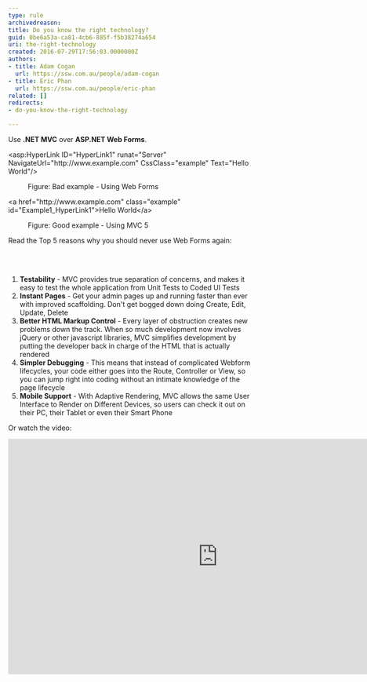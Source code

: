 ```yaml
---
type: rule
archivedreason: 
title: Do you know the right technology?
guid: 0be6a53a-ca81-4cb6-885f-f5b38274a654
uri: the-right-technology
created: 2016-07-29T17:56:03.0000000Z
authors:
- title: Adam Cogan
  url: https://ssw.com.au/people/adam-cogan
- title: Eric Phan
  url: https://ssw.com.au/people/eric-phan
related: []
redirects:
- do-you-know-the-right-technology

---
```



<p>Use <strong>.NET MVC</strong> over <strong>ASP.NET Web Forms</strong>.</p><dl class="bad"><p class="ssw15-rteElement-CodeArea">&lt;asp&#58;HyperLink
    ID=&quot;HyperLink1&quot;
    runat=&quot;Server&quot;
    NavigateUrl=&quot;http&#58;//www.example.com&quot; CssClass=&quot;example&quot;
    Text=&quot;Hello World&quot;/&gt;</p><dd>Figure&#58; Bad example - Using Web Forms</dd></dl><dl class="good"><p class="ssw15-rteElement-CodeArea">&lt;a href=&quot;http&#58;//www.example.com&quot; class=&quot;example&quot; id=&quot;Example1_HyperLink1&quot;&gt;Hello World&lt;/a&gt;</p><dd>Figure&#58; Good example - Using MVC 5</dd></dl><p>Read the Top 5 reasons why you should never use Web Forms again&#58;<br></p>
<br><excerpt class='endintro'></excerpt><br>
<ol><li><strong>Testability</strong> - MVC provides true separation of concerns, and makes it easy to test the whole application from Unit Tests to Coded UI Tests</li><li><strong>Instant Pages</strong> - Get your admin pages up and running faster than ever with improved scaffolding. Don't get bogged down doing Create, Edit, Update, Delete</li><li><strong>Better HTML Markup Control</strong> - Every layer of obstruction creates new problems down the track. When so much development now involves jQuery or other javascript libraries, MVC simplifies development by putting the developer back in charge of the HTML that is actually rendered</li><li><strong>Simpler Debugging</strong> - This means that instead of complicated Webform lifecycles, your code either goes into the Route, Controller or View, so you can jump right into coding without an intimate knowledge of the page lifecycle</li><li><strong>Mobile Support</strong> - With Adaptive Rendering, MVC allows the same User Interface to Render on Different Devices, so users can check it out on their PC, their Tablet or even their Smart Phone</li></ol><p>Or watch the video&#58; ​<br></p>
                <iframe width="853" height="480" src="https&#58;//www.youtube.com/embed/0ugMkda9IBw?rel=0" frameborder="0"></iframe> <br>


